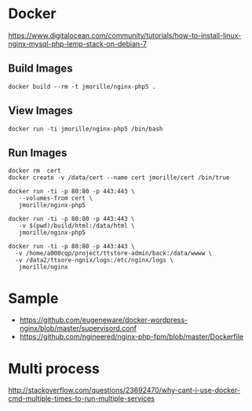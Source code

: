  
# Docker

https://www.digitalocean.com/community/tutorials/how-to-install-linux-nginx-mysql-php-lemp-stack-on-debian-7

## Build Images
```
docker build --rm -t jmorille/nginx-php5 .
```

## View Images
```
docker run -ti jmorille/nginx-php5 /bin/bash
```


## Run Images
```
docker rm  cert
docker create -v /data/cert --name cert jmorille/cert /bin/true

docker run -ti -p 80:80 -p 443:443 \
   --volumes-from cert \
   jmorille/nginx-php5

docker run -ti -p 80:80 -p 443:443 \
   -v $(pwd)/build/html:/data/html \
   jmorille/nginx-php5
```


```
docker run -ti -p 80:80 -p 443:443 \
  -v /home/a000cqp/project/ttstore-admin/back:/data/wwww \
  -v /data2/ttsore-ngnix/logs:/etc/nginx/logs \
   jmorille/nginx
```

# Sample
* https://github.com/eugeneware/docker-wordpress-nginx/blob/master/supervisord.conf
* https://github.com/ngineered/nginx-php-fpm/blob/master/Dockerfile

# Multi process
http://stackoverflow.com/questions/23692470/why-cant-i-use-docker-cmd-multiple-times-to-run-multiple-services
